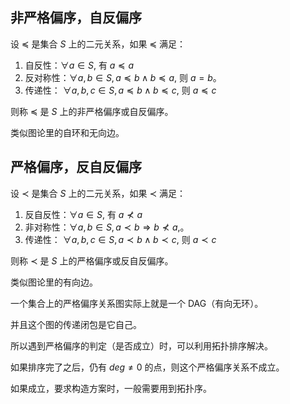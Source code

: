 ## 非严格偏序，自反偏序

设 $\preccurlyeq$ 是集合 $S$ 上的二元关系，如果 $\preccurlyeq$ 满足：

1. 自反性：$\forall a \in S,$ 有 $a \preccurlyeq a$
2. 反对称性：$\forall a,b \in S,a\preccurlyeq b \land b \preccurlyeq a,$  则 $a=b$。
3. 传递性： $\forall a,b,c \in S, a \preccurlyeq b \land b \preccurlyeq c,$ 则 $a \preccurlyeq c$

则称 $\preccurlyeq$ 是 $S$ 上的非严格偏序或自反偏序。

类似图论里的自环和无向边。

## 严格偏序，反自反偏序

设 $\prec$ 是集合 $S$ 上的二元关系，如果 $\prec$ 满足：

1. 反自反性：$\forall a \in S,$ 有 $a \not\prec a$
2. 非对称性：$\forall a,b \in S,a\prec b \Rightarrow b \not\prec a,$。
3. 传递性： $\forall a,b,c \in S, a \prec b \land b \prec c,$ 则 $a \prec c$

则称 $\prec$ 是 $S$ 上的严格偏序或反自反偏序。

类似图论里的有向边。

一个集合上的严格偏序关系图实际上就是一个 DAG（有向无环）。

并且这个图的传递闭包是它自己。

所以遇到严格偏序的判定（是否成立）时，可以利用拓扑排序解决。

如果排序完了之后，仍有 $deg \not= 0$ 的点，则这个严格偏序关系不成立。

如果成立，要求构造方案时，一般需要用到拓扑序。